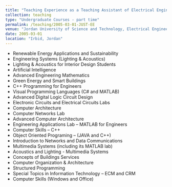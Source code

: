 ```yaml
---
title: "Teaching Experience as a Teaching Assistant of Electrical Engineering"
collection: teaching
type: "Undergraduate Courses - part time"
permalink: /teaching/2005-03-01-JUST-EE
venue: "Jordan University of Science and Technology, Electrical Engineering Department"
date: 2005-03-01
location: "Irbid, Jordan"
---
```


*	Renewable Energy Applications and Sustainability
*	Engineering Systems (Lighting & Acoustics)
*	Lighting & Acoustics for Interior Design Students
*	Artificial Intelligence
*	Advanced Engineering Mathematics
*	Green Energy and Smart Buildings
*	C++ Programming for Engineers
*	Visual Programming Languages (C# and MATLAB)
*	Advanced Digital Logic Circuit Design
*	Electronic Circuits and Electrical Circuits Labs
*	Computer Architecture
*	Computer Networks Lab
*	Advanced Computer Architecture
*	Engineering Applications Lab – MATLAB for Engineers
*	Computer Skills – C++
*	Object Oriented Programing – (JAVA and C++)
*	Introduction to Networks and Data Communications
*	Multimedia Systems (including its MATLAB lab)
*	Acoustics and Lighting - Multimedia Systems
*	Concepts of Buildings Services
*	Computer Organization & Architecture
*	Structured Programming
*	Special Topics in Information Technology – ECM and CRM
*	Computer Skills (Windows and Office)
